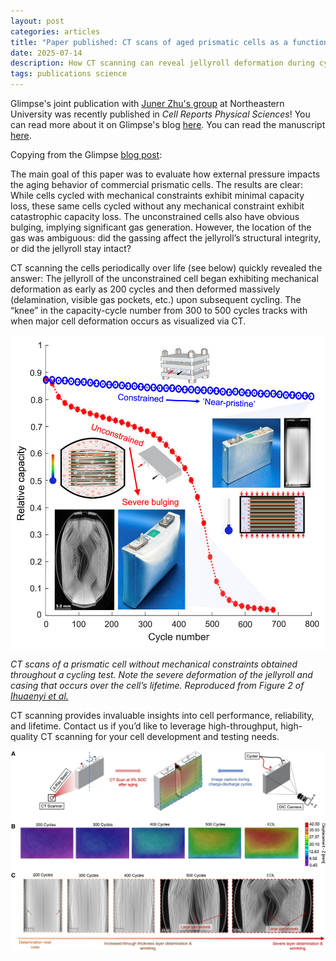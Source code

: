 ```yaml
---
layout: post
categories: articles
title: "Paper published: CT scans of aged prismatic cells as a function of mechanical constraints"
date: 2025-07-14
description: How CT scanning can reveal jellyroll deformation during cycling
tags: publications science
---
```


Glimpse's joint publication with [Juner Zhu's group](https://www.zhujuner.com) at Northeastern University was recently published in *Cell Reports Physical Sciences*!
You can read more about it on Glimpse's blog [here](https://glimp.se/blog/aged-prismatic-cell-publication). 
You can read the manuscript [here](https://doi.org/10.1016/j.xcrp.2025.102685).

Copying from the Glimpse [blog post](https://glimp.se/blog/aged-prismatic-cell-publication):

The main goal of this paper was to evaluate how external pressure impacts the aging behavior of commercial prismatic cells. The results are clear: While cells cycled with mechanical constraints exhibit minimal capacity loss, these same cells cycled without any mechanical constraint exhibit catastrophic capacity loss. The unconstrained cells also have obvious bulging, implying significant gas generation. However, the location of the gas was ambiguous: did the gassing affect the jellyroll’s structural integrity, or did the jellyroll stay intact?

CT scanning the cells periodically over life (see below) quickly revealed the answer: The jellyroll of the unconstrained cell began exhibiting mechanical deformation as early as 200 cycles and then deformed massively (delamination, visible gas pockets, etc.) upon subsequent cycling. The “knee” in the capacity-cycle number from 300 to 500 cycles tracks with when major cell deformation occurs as visualized via CT.

<p>
<img src="/img/aged_prismatic_cells_paper_fig2.jpg" style="display:block; margin-left: auto; margin-right: auto;">
</p>

*CT scans of a prismatic cell without mechanical constraints obtained throughout a cycling test. Note the severe deformation of the jellyroll and casing that occurs over the cell’s lifetime. Reproduced from Figure 2 of [Ihuaenyi et al.](https://doi.org/10.1016/j.xcrp.2025.102685)*

CT scanning provides invaluable insights into cell performance, reliability, and lifetime. Contact us if you’d like to leverage high-throughput, high-quality CT scanning for your cell development and testing needs.

<p>
<img src="/img/aged_prismatic_cells_paper_graphical_abstract.jpg" style="display:block; margin-left: auto; margin-right: auto;">
</p>
